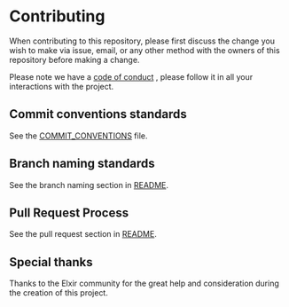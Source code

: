 # Contributing

When contributing to this repository, please first discuss the change you wish to make via issue, email, or any other method with the owners of this repository before making a change.

Please note we have a [code of conduct](CODE_OF_CONDUCT.md) , please follow it in all your interactions with the project.

## Commit conventions standards 

See the [COMMIT_CONVENTIONS](COMMIT_CONVENTIONS.md) file.

## Branch naming standards

See the branch naming section in [README](README.md#branch-naming-convention).

## Pull Request Process

See the pull request section in [README](README.md#pull-requests-pr).

## Special thanks

Thanks to the Elxir community for the great help and consideration during the creation of this project.
